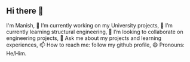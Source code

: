 ## Hi there 👋

I'm Manish, 
🔭 I’m currently working on my University projects, 
🌱 I’m currently learning structural engineering, 
👯 I’m looking to collaborate on engineering projects, 
💬 Ask me about my projects and learning experiences, 
📫 How to reach me: follow my github profile, 
😄 Pronouns: He/Him.
